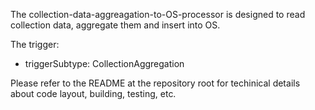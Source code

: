 The collection-data-aggreagation-to-OS-processor is designed to read collection data, aggregate them and insert into OS.

The trigger:
- triggerSubtype: CollectionAggregation

Please refer to the README at the repository root for techinical details about code layout, building, testing, etc. 